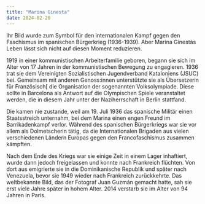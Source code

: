 ```yaml
---
title: "Marina Ginesta"
date: 2024-02-20
---
```


Ihr Bild wurde zum Symbol für den internationalen Kampf gegen den Faschismus im spanischen Bürgerkrieg (1936-1939). Aber Marina Ginestàs Leben lässt sich nicht auf diesen Moment reduzieren.

1919 in einer kommunistischen Arbeiterfamilie geboren, begann sie sich im Alter von 17 Jahren in der kommunistischen Bewegung zu engagieren. 1936 trat sie dem Vereinigten Sozialistischen Jugendverband Kataloniens (JSUC) bei. Gemeinsam mit anderen Genoss:innen unterstützte sie als Übersetzerin für Französisch[\[](https://de.wikipedia.org/wiki/Marina_Ginest%C3%A0#cite_note-17) die Organisation der sogenannten Volksolympiade. Diese sollte in Barcelona als Antwort auf die Olympischen Spiele veranstaltet werden, die in diesem Jahr unter der Naziherrschaft in Berlín stattfand.

Die kamen nie zustande, weil am 19. Juli 1936 das spanische Militär einen Staatsstreich unternahm, bei dem Marina einen engen Freund im Barrikadenkampf verlor. Während des spanischen Bürgerkriegs war sie vor allem als Dolmetscherin tätig, da die Internationalen Brigaden aus vielen verschiedenen Ländern Europas gegen den Francofaschismus zusammen kämpften.

Nach dem Ende des Kriegs war sie einige Zeit in einem Lager inhaftiert, wurde dann jedoch freigelassen und konnte nach Frankreich flüchten. Von dort aus emigrierte sie in die Dominikanische Republik und später nach Venezuela, bevor sie 1949 wieder nach Frankreich zurückkehrte. Das weltbekannte Bild, das der Fotograf Juan Guzmán gemacht hatte, sah sie erst viele Jahre später in hohem Alter. 2014 verstarb sie im Alter von 94 Jahren in Paris.
